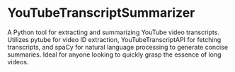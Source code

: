 # YouTubeTranscriptSummarizer
A Python tool for extracting and summarizing YouTube video transcripts. Utilizes pytube for video ID extraction, YouTubeTranscriptAPI for fetching transcripts, and spaCy for natural language processing to generate concise summaries. Ideal for anyone looking to quickly grasp the essence of long videos.
